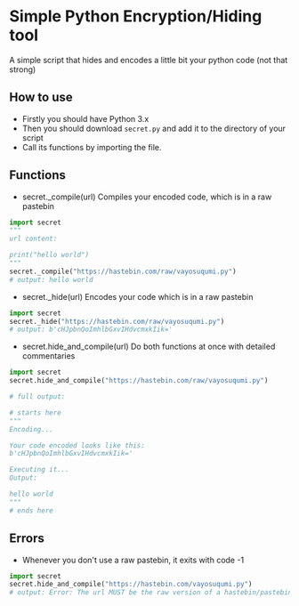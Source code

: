 # Simple Python Encryption/Hiding tool
A simple script that hides and encodes a little bit your python code (not that strong)

## How to use
- Firstly you should have Python 3.x
- Then you should download ``secret.py`` and add it to the directory of your script
- Call its functions by importing the file.

## Functions
- secret._compile(url)
Compiles your encoded code, which is in a raw pastebin
```python
import secret
"""
url content:

print("hello world")
"""
secret._compile("https://hastebin.com/raw/vayosuqumi.py")
# output: hello world
```

- secret._hide(url)
Encodes your code which is in a raw pastebin
```python
import secret
secret._hide("https://hastebin.com/raw/vayosuqumi.py")
# output: b'cHJpbnQoImhlbGxvIHdvcmxkIik='
```

- secret.hide_and_compile(url)
Do both functions at once with detailed commentaries
```python
import secret
secret.hide_and_compile("https://hastebin.com/raw/vayosuqumi.py")

# full output:

# starts here
"""
Encoding...

Your code encoded looks like this:
b'cHJpbnQoImhlbGxvIHdvcmxkIik='

Executing it...
Output:

hello world
"""
# ends here
```

## Errors
- Whenever you don't use a raw pastebin, it exits with code -1
```python
import secret
secret.hide_and_compile("https://hastebin.com/vayosuqumi.py")
# output: Error: The url MUST be the raw version of a hastebin/pastebin/...
```